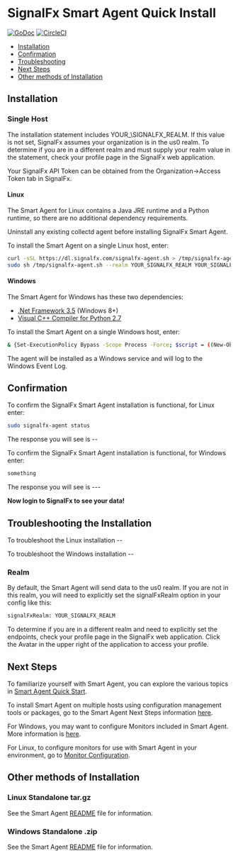 # SignalFx Smart Agent Quick Install

[![GoDoc](https://godoc.org/github.com/signalfx/signalfx-agent?status.svg)](https://godoc.org/github.com/signalfx/signalfx-agent)
[![CircleCI](https://circleci.com/gh/signalfx/signalfx-agent.svg?style=shield)](https://circleci.com/gh/signalfx/signalfx-agent)


 - [Installation](#installation)
 - [Confirmation](#confirmation)
 - [Troubleshooting](#troubleshooting-the-installation)
 - [Next Steps](#next-steps)
 - [Other methods of Installation](#other-methods-of-installation)
 

## Installation

### Single Host

The installation statement includes YOUR_\SIGNALFX\_REALM. If this value is not set, SignalFx assumes your organization is in the us0 realm. To determine if you are in a different realm and must supply your realm value in the statement, check your profile page in the SignalFx web application.

Your SignalFx API Token can be obtained from the Organization->Access Token tab in SignalFx.

#### Linux

The Smart Agent for Linux contains a Java JRE runtime and a Python runtime, so there are no
additional dependency requirements. 

Uninstall any existing collectd agent before installing SignalFx Smart Agent.  

To install the Smart Agent on a single Linux host, enter:

```sh
curl -sSL https://dl.signalfx.com/signalfx-agent.sh > /tmp/signalfx-agent.sh
sudo sh /tmp/signalfx-agent.sh --realm YOUR_SIGNALFX_REALM YOUR_SIGNALFX_API_TOKEN
```

#### Windows

The Smart Agent for Windows has these two dependencies:

- [.Net Framework 3.5](https://docs.microsoft.com/en-us/dotnet/framework/install/dotnet-35-windows-10) (Windows 8+)
- [Visual C++ Compiler for Python 2.7](https://www.microsoft.com/EN-US/DOWNLOAD/DETAILS.ASPX?ID=44266)

To install the Smart Agent on a single Windows host, enter:

```sh
& {Set-ExecutionPolicy Bypass -Scope Process -Force; $script = ((New-Object System.Net.WebClient).DownloadString('https://dl.signalfx.com/signalfx-agent.ps1')); $params = @{access_token = "YOUR_SIGNALFX_API_TOKEN"}; Invoke-Command -ScriptBlock ([scriptblock]::Create(". {$script} $(&{$args} @params)"))}`
```

The agent will be installed as a Windows service and will log to the Windows Event Log.

## Confirmation

To confirm the SignalFx Smart Agent installation is functional, for Linux enter:

```sh
sudo signalfx-agent status
```

The response you will see is --

To confirm the SignalFx Smart Agent installation is functional, for Windows enter:

```sh
something
```

The response you will see is ---

__Now login to SignalFx to see your data!__

## Troubleshooting the Installation

To troubleshoot the Linux installation -- 

To troubleshoot the Windows installation -- 

### Realm

By default, the Smart Agent will send data to the us0 realm. If you are not in this realm, you will need to explicitly set the signalFxRealm option in your config like this:
```sh
signalFxRealm: YOUR_SIGNALFX_REALM
```
To determine if you are in a different realm and need to explicitly set the endpoints, check your profile page in the SignalFx web application. Click the Avatar in the upper right of the application to access your profile.

## Next Steps

To familiarize yourself with Smart Agent, you can explore the various topics in [Smart Agent Quick Start](/docs/smart-agent-quick-start.md).

To install Smart Agent on multiple hosts using configuration management tools or packages, go to the Smart Agent Next Steps information [here](/docs/smart-agent-next-steps.md).

For Windows, you may want to configure Monitors included in Smart Agent. More information is [here](https://docs.signalfx.com/en/latest/integrations/agent/windows.html).

For Linux, to configure monitors for use with Smart Agent in your environment, go to [Monitor Configuration](https://docs.signalfx.com/en/latest/integrations/agent/monitor-config.html).

## Other methods of Installation

### Linux Standalone tar.gz

See the Smart Agent [README](https://github.com/signalfx/signalfx-agent/blob/master/README.md) file for information.

### Windows Standalone .zip

See the Smart Agent [README](https://github.com/signalfx/signalfx-agent/blob/master/README.md) file for information.





